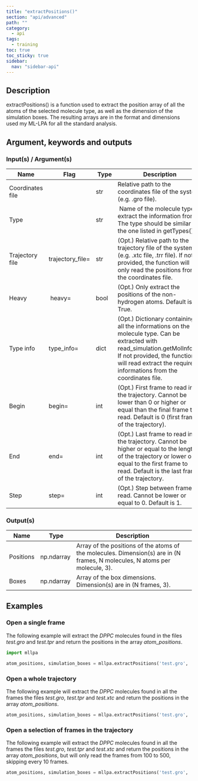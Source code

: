 ```yaml
---
title: "extractPositions()"
section: "api/advanced"
path: ""
category:
  - api
tags:
  - training
toc: true
toc_sticky: true
sidebar:
  nav: "sidebar-api"
---
```


## Description

extractPositions() is a function used to extract the position array of all the atoms of the selected molecule type,
as well as the dimension of the simulation boxes.
The resulting arrays are in the format and dimensions used my ML-LPA for all the standard analysis.

## Argument, keywords and outputs

### Input(s) / Argument(s)

| Name | Flag | Type | Description |
|---|---|---|---|
| Coordinates file | | str | Relative path to the coordinates file of the system (e.g. .gro file). |
| Type | | str | Name of the molecule type to extract the information from. The type should be similar as the one listed in getTypes(). |
| Trajectory file | trajectory\_file= | str | (Opt.) Relative path to the trajectory file of the system (e.g. .xtc file, .trr file). If not provided, the function will only read the positions from the coordinates file. |
| Heavy | heavy= | bool | (Opt.) Only extract the positions of the non-hydrogen atoms. Default is True. |
| Type info | type\_info= | dict | (Opt.) Dictionary containing all the informations on the molecule type. Can be extracted with read_simulation.getMolInfos(). If not provided, the function will read extract the required informations from the coordinates file. |
| Begin | begin= | int | (Opt.) First frame to read in the trajectory. Cannot be lower than 0 or higher or equal than the final frame to read. Default is 0 (first frame of the trajectory). |
| End | end= | int | (Opt.) Last frame to read in the trajectory. Cannot be higher or equal to the length of the trajectory or lower or equal to the first frame to read. Default is the last frame of the trajectory. |
| Step | step= | int | (Opt.) Step between frame to read. Cannot be lower or equal to 0. Default is 1. |

### Output(s)

| Name | Type | Description |
|---|---|---|
| Positions | np.ndarray | Array of the positions of the atoms of the molecules. Dimension(s) are in (N frames, N molecules, N atoms per molecule, 3). |
| Boxes | np.ndarray | Array of the box dimensions. Dimension(s) are in (N frames, 3). |

## Examples

### Open a single frame

The following example will extract the *DPPC* molecules found in the files *test.gro* and *test.tpr*
and return the positions in the array *atom_positions*.

```python
import mllpa

atom_positions, simulation_boxes = mllpa.extractPositions('test.gro', 'test.tpr', 'DPPC')
```

### Open a whole trajectory

The following example will extract the *DPPC* molecules found in all the frames the files *test.gro*, *test.tpr* and *test.xtc*
and return the positions in the array *atom_positions*.

```python
atom_positions, simulation_boxes = mllpa.extractPositions('test.gro', 'test.tpr', 'DPPC', trajectory_file='test.xtc')
```

### Open a selection of frames in the trajectory

The following example will extract the *DPPC* molecules found in all the frames the files *test.gro*, *test.tpr* and *test.xtc*
and return the positions in the array *atom_positions*, but will only read the frames from 100 to 500, skipping every 10 frames.

```python
atom_positions, simulation_boxes = mllpa.extractPositions('test.gro', 'test.tpr', 'DPPC', trajectory_file='test.xtc', begin = 100, end = 500, step=10)
```
